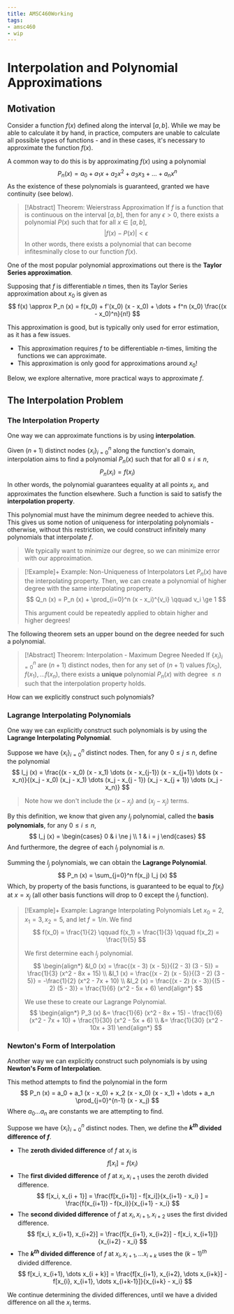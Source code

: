 ```yaml
---
title: AMSC460Working
tags:
- amsc460
- wip
---
```


# Interpolation and Polynomial Approximations
## Motivation
Consider a function $f(x)$ defined along the interval $[a,b]$. While we may be able to calculate it by hand, in practice, computers are unable to calculate all possible types of functions - and in these cases, it's necessary to approximate the function $f(x)$.

A common way to do this is by approximating $f(x)$ using a polynomial
$$
P_n (x) = a_0 + a_1 x + a_2 x^2 + a_3 x_3 + \dots + a_n x^n
$$
As the existence of these polynomials is guaranteed, granted we have continuity (see below).

> [!Abstract] Theorem: Weierstrass Approximation
> If $f$ is a function that is continuous on the interval $[a,b]$, then for any $\epsilon > 0$, there exists a polynomial $P(x)$ such that for all $x \in [a,b]$,
> $$
> | f(x) - P(x) | < \epsilon
> $$
> In other words, there exists a polynomial that can become infitesminally close to our function $f(x)$.

One of the most popular polynomial approximations out there is the **Taylor Series approximation**. 

Supposing that $f$ is differentiable $n$ times, then its Taylor Series approximation about $x_0$ is given as 
$$
f(x) \approx P_n (x) = f(x_0) + f'(x_0) (x - x_0) + \dots + f^n (x_0) \frac{(x - x_0)^n}{n!}
$$

This approximation is good, but is typically only used for error estimation, as it has a few issues.
- This approximation requires $f$ to be differentiable $n$-times, limiting the functions we can approximate.
- This approximation is only good for approximations around $x_0$!

Below, we explore alternative, more practical ways to approximate $f$.

## The Interpolation Problem
### The Interpolation Property
One way we can approximate functions is by using **interpolation**.

Given $(n + 1)$ distinct nodes $\{x_i\}_{i=0}^n$ along the function's domain, interpolation aims to find a polynomial $P_n(x)$ such that for all $0 \le i \le n$,
$$
P_n (x_i) = f(x_i)
$$
In other words, the polynomial guarantees equality at all points $x_i$, and approximates the function elsewhere. Such a function is said to satisfy the **interpolation property**.

This polynomial must have the minimum degree needed to achieve this. This gives us some notion of uniqueness for interpolating polynomials - otherwise, without this restriction, we could construct infinitely many polynomials that interpolate $f$.
> We typically want to minimize our degree, so we can minimize error with our approximation.

> [!Example]+ Example: Non-Uniqueness of Interpolators
> Let $P_n (x)$ have the interpolating property. Then, we can create a polynomial of higher degree with the same interpolating property.
> $$
> Q_n (x) = P_n (x) + \prod_{i=0}^n (x - x_i)^{v_i} \qquad v_i \ge 1
> $$
>
> This argument could be repeatedly applied to obtain higher and higher degrees!

The following theorem sets an upper bound on the degree needed for such a polynomial.

> [!Abstract] Theorem: Interpolation - Maximum Degree Needed
> If $\{x_i\}_{i=0}^n$ are $(n + 1)$ distinct nodes, then for any set of $(n + 1)$ values $f(x_0), f(x_1), \dots f(x_n)$, there exists a **unique** polynomial $P_n(x)$ with degree $\le n$ such that the interpolation property holds.

How can we explicitly construct such polynomials?

### Lagrange Interpolating Polynomials
One way we can explicitly construct such polynomials is by using the **Lagrange Interpolating Polynomial**.

Suppose we have $\{ x_i \}_{i=0}^n$ distinct nodes. Then, for any $0 \le j \le n$, define the polynomial
$$
l_j (x) = \frac{(x - x_0) (x - x_1) \dots (x - x_{j-1}) (x - x_{j+1}) \dots (x - x_n)}{(x_j - x_0) (x_j - x_1) \dots (x_j - x_{j - 1}) (x_j - x_{j + 1}) \dots (x_j - x_n)}
$$
> Note how we don't include the $(x - x_j)$ and $(x_j - x_j)$ terms.

By this definition, we know that given any $l_j$ polynomial, called the **basis polynomials**, for any $0 \le i \le n$,
$$
l_j (x) = 
\begin{cases}
    0 & i \ne j \\
    1 & i = j
\end{cases}
$$
And furthermore, the degree of each $l_j$ polynomial is $n$.

Summing the $l_j$ polynomials, we can obtain the **Lagrange Polynomial**.
$$
P_n (x) = \sum_{j=0}^n f(x_j) l_j (x)
$$
Which, by property of the basis functions, is guaranteed to be equal to $f(x_j)$ at $x = x_j$ (all other basis functions will drop to 0 except the $l_j$ function).

> [!Example]+ Example: Lagrange Interpolating Polynomials 
> Let $x_0 = 2, x_1 = 3, x_2 = 5$, and let $f = 1/n$. We find
> $$
> f(x_0) = \frac{1}{2} \qquad f(x_1) = \frac{1}{3} \qquad f(x_2) = \frac{1}{5}
> $$
> 
> We first determine each $l_j$ polynomial.
> $$
> \begin{align*}
>     &l_0 (x) = \frac{(x - 3) (x - 5)}{(2 - 3) (3 - 5)} = \frac{1}{3} (x^2 - 8x + 15) \\
>     &l_1 (x) = \frac{(x - 2) (x - 5)}{(3 - 2) (3 - 5)} = -\frac{1}{2} (x^2 - 7x + 10) \\
>     &l_2 (x) = \frac{(x - 2) (x - 3)}{(5 - 2) (5 - 3)} = \frac{1}{6} (x^2 - 5x + 6) 
> \end{align*}
> $$
> 
> We use these to create our Lagrange Polynomial.
> $$
> \begin{align*}
> P_3 (x) 
> &= \frac{1}{6} (x^2 - 8x + 15) - \frac{1}{6} (x^2 - 7x + 10) + \frac{1}{30} (x^2 - 5x + 6) \\
> &= \frac{1}{30} (x^2 - 10x + 31)
> \end{align*}
> $$

### Newton's Form of Interpolation
Another way we can explicitly construct such polynomials is by using **Newton's Form of Interpolation**. 

This method attempts to find the polynomial in the form
$$
P_n (x) = a_0 + a_1 (x - x_0) + x_2 (x - x_0) (x - x_1) + \dots + a_n \prod_{j=0}^{n-1} (x - x_j)
$$
Where $a_0 \dots a_n$ are constants we are attempting to find.

Suppose we have $\{ x_i \}_{i=0}^n$ distinct nodes. Then, we define the **$k^{th}$ divided difference of $f$**.
- The **zeroth divided difference** of $f$ at $x_i$ is
  $$
  f[x_i] = f(x_i) 
  $$
- The **first divided difference** of $f$ at $x_i, x_{i + 1}$ uses the zeroth divided difference.
  $$
  f[x_i, x_{i + 1}] = \frac{f[x_{i+1}] - f[x_i]}{x_{i+1} - x_i} ] = \frac{f(x_{i+1}) - f(x_i)}{x_{i+1} - x_i}
  $$
- The **second divided difference** of $f$ at $x_i, x_{i + 1}, x_{i + 2}$ uses the first divided difference.
  $$
  f[x_i, x_{i+1}, x_{i+2}] = \frac{f[x_{i+1}, x_{i+2}] - f[x_i, x_{i+1}]}{x_{i+2} - x_i}
  $$
- The **$k^{th}$ divided difference** of $f$ at $x_i, x_{i+1}, \dots x_{i + k}$ uses the $(k-1)^{th}$ divided difference.
  $$
  f[x_i, x_{i+1}, \dots x_{i + k}] = \frac{f[x_{i+1}, x_{i+2}, \dots x_{i+k}] - f[x_{i}, x_{i+1}, \dots x_{i+k-1}]}{x_{i+k} - x_i}
  $$

We continue determining the divided differences, until we have a divided difference on all the $x_i$ terms.
